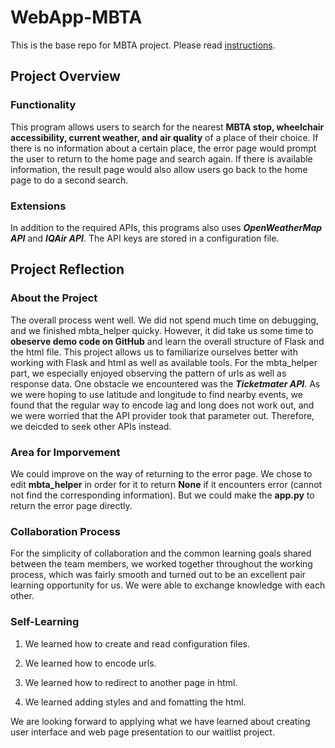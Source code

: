 # WebApp-MBTA
 This is the base repo for MBTA project. Please read [instructions](instructions.md). 

## Project Overview 

### Functionality 
This program allows users to search for the nearest **MBTA stop, wheelchair accessibility, current weather, and air quality** of a place of their choice. If there is no information about a certain place, the error page would prompt the user to return to the home page and search again. If there is available information, the result page would also allow users go back to the home page to do a second search. 

### Extensions 

In addition to the required APIs, this programs also uses ***OpenWeatherMap API*** and ***IQAir API***. The API keys are stored in a configuration file. 

## Project Reflection 

### About the Project 
The overall process went well. We did not spend much time on debugging, and we finished mbta_helper quicky. However, it did take us some time to **obeserve demo code on GitHub** and learn the overall structure of Flask and the html file. This project allows us to familiarize ourselves better with working with Flask and html as well as available tools. For the mbta_helper part, we especially enjoyed observing the pattern of urls as well as response data. One obstacle we encountered was the ***Ticketmater API***. As we were hoping to use latitude and longitude to find nearby events, we found that the regular way to encode lag and long does not work out, and we were worried that the API provider took that parameter out. Therefore, we deicded to seek other APIs instead. 

### Area for Imporvement 
We could improve on the way of returning to the error page. We chose to edit **mbta_helper** in order for it to return **None** if it encounters error (cannot not find the corresponding information). But we could make the **app.py** to return the error page directly. 

### Collaboration Process 
For the simplicity of collaboration and the common learning goals shared between the team members, we worked together throughout the working process, which was fairly smooth and turned out to be an excellent pair learning opportunity for us. We were able to exchange knowledge with each other. 

### Self-Learning 
1) We learned how to create and read configuration files. 

2) We learned how to encode urls. 

3) We learned how to redirect to another page in html. 

4) We learned adding styles and and fomatting the html. 

We are looking forward to applying what we have learned about creating user interface and web page presentation to our waitlist project. 